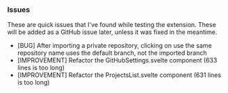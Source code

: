 ### Issues

These are quick issues that I've found while testing the extension. These will be added as a GitHub issue later, unless it was fixed in the meantime.

- [BUG] After importing a private repository, clicking on use the same repository name uses the default branch, not the imported branch
- [IMPROVEMENT] Refactor the GitHubSettings.svelte component (633 lines is too long)
- [IMPROVEMENT] Refactor the ProjectsList.svelte component (631 lines is too long)
